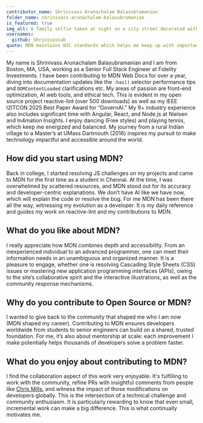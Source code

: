 ```yaml
---
contributor_name: Shrinivass Arunachalam Balasubramanian
folder_name: shrinivass-arunachalam-balasubramanian
is_featured: true
img_alt: A family selfie taken at night on a city street decorated with holiday lights.  The street behind them is softly lit with festive lights and passing cars.
usernames:
  github: Shrinivassab
quote: MDN maintains W3C standards which helps me keep up with important topics. It is a complete package as it caters to everything; from complex APIs and new browser functionalities, to validating practices. MDN serves as a hidden valuable resource and continues to assist me in my everyday development.
---
```


My name is Shrinivass Arunachalam Balasubramanian and I am from Boston, MA, USA, working as a Senior Full Stack Engineer at Fidelity Investments. I have been contributing to MDN Web Docs for over a year, diving into documentation updates like the `:has()` selector performance tips and `DOMContentLoaded` clarifications etc. My areas of passion are front-end optimization, AI web tools, and ethical tech. This is evident in my open source project reactive-lint (over 500 downloads) as well as my IEEE I2ITCON 2025 Best Paper Award for “GovernAI.” My 9+ industry experience also includes significant time with Angular, React, and Node.js at Nielsen and In4mation Insights. I enjoy dancing (Free styles) and playing tennis, which keep me energized and balanced. My journey from a rural Indian village to a Master’s at UMass Dartmouth (2016) inspires my pursuit to make technology impactful and accessible around the world.

## How did you start using MDN?

Back in college, I started resolving JS challenges on my projects and came to MDN for the first time as a student in Chennai. At the time, I was overwhelmed by scattered resources, and MDN stood out for its accuracy and developer-centric explanations. We don’t have AI like we have now, which will explain the code or resolve the bug. For me MDN has been there all the way, witnessing my evolution as a developer. It is my daily reference and guides my work on reactive-lint and my contributions to MDN.

## What do you like about MDN?

I really appreciate how MDN combines depth and accessibility. From an inexperienced individual to an advanced programmer, one can meet their information needs in an unambiguous and organized manner. It is a pleasure to engage, whether one is resolving Cascading Style Sheets (CSS) issues or mastering new application programming interfaces (APIs), owing to the site’s collaborative spirit and the interactive illustrations, as well as the community response mechanisms.

## Why do you contribute to Open Source or MDN?

I wanted to give back to the community that shaped me who I am now (MDN shaped my career). Contributing to MDN ensures developers worldwide from students to senior engineers can build on a shared, trusted foundation. For me, it’s also about mentorship at scale: each improvement I make potentially helps thousands of developers solve a problem faster.

## What do you enjoy about contributing to MDN?

I find the collaboration aspect of this work very enjoyable. It's fulfilling to work with the community, refine PRs with insightful comments from people like [Chris Mills](https://github.com/chrisdavidmills), and witness the impact of those modifications on developers globally. This is the intersection of a technical challenge and community enthusiasm. It is particularly rewarding to know that even small, incremental work can make a big difference. This is what continually motivates me.

